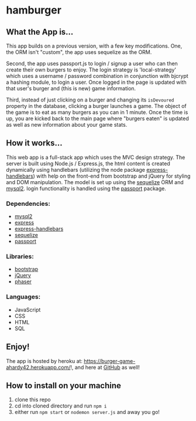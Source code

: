 # hamburger


## What the App is... 

This app builds on a previous version, with a few key modifications.  One, the ORM isn't "custom", the app uses sequelize as the ORM. 

Second, the app uses passport.js to login / signup a user who can then create their own burgers to enjoy. The login strategy is 'local-strategy' which uses a username / password combination in conjunction with bjcrypt a hashing module, to login a user. Once logged in the page is updated with that user's burger and (this is new) game information.

Third, instead of just clicking on a burger and changing its ```isDevoured``` property in the database, clicking a burger launches a game.  The object of the game is to eat as many burgers as you can in 1 minute.  Once the time is up, you are kicked back to the main page where "burgers eaten" is updated as well as new information about your game stats. 

## How it works...

This web app is a full-stack app which uses the MVC design strategy.  The server is built using Node.js / Express.js, the html content is created dynamically using handlebars (utilizing the node package [express-handlebars](https://www.npmjs.com/package/express-handlebars)) with help on the front-end from bootstrap and jQuery for styling and DOM manipulation. The model is set up using the [sequelize](https://www.npmjs.com/package/sequelize) ORM and [mysql2](https://www.npmjs.com/package/mysql2). login functionality is handled using the [passport](https://www.npmjs.com/package/passport) package. 

### Dependencies:

- [mysql2](https://www.npmjs.com/package/mysql2)
- [express](https://www.npmjs.com/package/express)
- [express-handlebars](https://www.npmjs.com/package/express-handlebars)
- [sequelize](https://www.npmjs.com/package/sequelize)
- [passport](https://www.npmjs.com/package/passport)

### Libraries:

- [bootstrap](https://getbootstrap.com/)
- [jQuery](https://jquery.com/)
- [phaser](https://phaser.io/)

### Languages: 

- JavaScript
- CSS
- HTML
- SQL

## Enjoy! 

The app is hosted by heroku at: https://burger-game-ahardy42.herokuapp.com/!, and here at [GitHub](https://github.com/ahardy42/hamburger-game) as well!

## How to install on your machine

1. clone this repo
2. cd into cloned directory and run ```npm i```
3. either run ```npm start``` or ```nodemon server.js``` and away you go!
